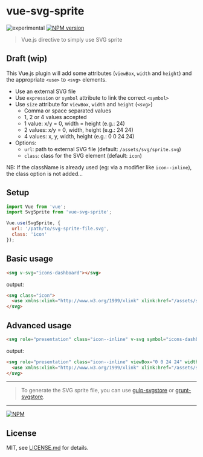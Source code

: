 # vue-svg-sprite

![experimental](https://img.shields.io/badge/stability-experimental-red.svg?style=flat-square) [![NPM version](https://img.shields.io/npm/v/vue-svg-sprite.svg?style=flat-square)](https://www.npmjs.com/package/vue-svg-sprite)

> Vue.js directive to simply use SVG sprite


## Draft (wip)

This Vue.js plugin will add some attributes (`viewBox`, `width` and `height`) and the appropriate `<use>` to `<svg>` elements.

* Use an external SVG file
* Use `expression` or `symbol` attribute to link the correct `<symbol>`
* Use `size` attribute for `viewBox`, `width` and `height` (`<svg>`)
    - Comma or space separated values
    - 1, 2 or 4 values accepted
    - 1 value: x/y = 0, width = height (e.g.: 24)
    - 2 values: x/y = 0, width, height (e.g.: 24 24)
    - 4 values: x, y, width, height (e.g.: 0 0 24 24)
* Options:
    - `url`: path to external SVG file (default: `/assets/svg/sprite.svg`)
    - `class`: class for the SVG element (default: `icon`)

NB: If the className is already used (eg: via a modifier like `icon--inline`), the class option is not added…

## Setup

```js
import Vue from 'vue';
import SvgSprite from 'vue-svg-sprite';

Vue.use(SvgSprite, {
  url: '/path/to/svg-sprite-file.svg',
  class: 'icon'
});
```

## Basic usage

```html
<svg v-svg="icons-dashboard"></svg>
```

output:

```html
<svg class="icon">
  <use xmlns:xlink="http://www.w3.org/1999/xlink" xlink:href="/assets/svg/sprite.svg#icons-dashboard"></use>
</svg>
```

## Advanced usage

```html
<svg role="presentation" class="icon--inline" v-svg symbol="icons-dashboard" size="0 0 24 24"></svg>
```

output:

```html
<svg role="presentation" class="icon--inline" viewBox="0 0 24 24" width="24" height="24">
  <use xmlns:xlink="http://www.w3.org/1999/xlink" xlink:href="/assets/svg/sprite.svg#icons-companies"></use>
</svg>
```

-----

> To generate the SVG sprite file, you can use [gulp-svgstore](https://github.com/w0rm/gulp-svgstore) or [grunt-svgstore](https://github.com/FWeinb/grunt-svgstore).

-----

[![NPM](https://nodei.co/npm/vue-svg-sprite.png)](https://www.npmjs.com/package/vue-svg-sprite)

## License

MIT, see [LICENSE.md](https://github.com/thierrymichel/vue-svg-sprite/blob/master/LICENSE) for details.
